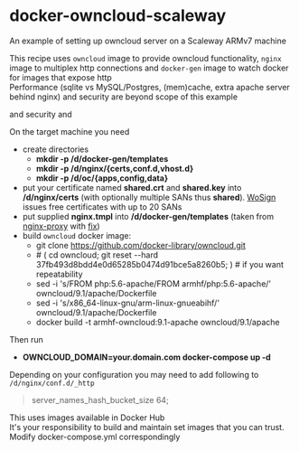 # docker-owncloud-scaleway
An example of setting up owncloud server on a Scaleway ARMv7 machine

This recipe uses `owncloud` image to provide owncloud functionality, `nginx` image to multiplex http connections and `docker-gen` image to watch docker for images that expose http <br/>
Performance (sqlite vs MySQL/Postgres, (mem)cache, extra apache server behind nginx) and security are beyond scope of this example

 and security and 

On the target machine you need
* create directories
  - **mkdir -p /d/docker-gen/templates**
  - **mkdir -p /d/nginx/{certs,conf.d,vhost.d}**
  - **mkdir -p /d/oc/{apps,config,data}**
* put your certificate named **shared.crt** and **shared.key** into **/d/nginx/certs** (with optionally multiple SANs thus **shared**). [WoSign](https://buy.wosign.com/free/) issues free certificates with up to 20 SANs
* put supplied **nginx.tmpl** into **/d/docker-gen/templates** (taken from [nginx-proxy](https://github.com/jwilder/nginx-proxy) with [fix](https://github.com/jwilder/nginx-proxy/issues/304#issuecomment-189775983))
* build `owncloud` docker image:
  - git clone https://github.com/docker-library/owncloud.git
  - \# ( cd owncloud; git reset --hard 37fb493d8bdd4e0d65285b0474d91bce5a8260b5; ) # if you want repeatability
  - sed -i 's/FROM php:5.6-apache/FROM armhf/php:5.6-apache/' owncloud/9.1/apache/Dockerfile
  - sed -i 's/x86_64-linux-gnu/arm-linux-gnueabihf/'          owncloud/9.1/apache/Dockerfile
  - docker build -t armhf-owncloud:9.1-apache owncloud/9.1/apache

Then run
* **OWNCLOUD_DOMAIN=your.domain.com docker-compose up -d**

Depending on your configuration you may need to add following to `/d/nginx/conf.d/_http`
> server_names_hash_bucket_size  64;

This uses images available in Docker Hub<br/>
It's your responsibility to build and maintain set images that you can trust. Modify docker-compose.yml correspondingly 
